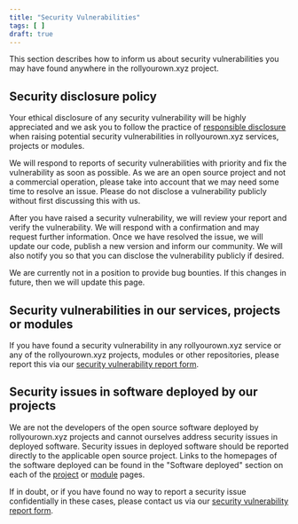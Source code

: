 ```yaml
---
title: "Security Vulnerabilities"
tags: [ ]
draft: true
---
```


This section describes how to inform us about security vulnerabilities you may have found anywhere in the rollyourown.xyz project.

<!--more-->

## Security disclosure policy

Your ethical disclosure of any security vulnerability will be highly appreciated and we ask you to follow the practice of [responsible disclosure](https://en.wikipedia.org/wiki/Responsible_disclosure) when raising potential security vulnerabilities in rollyourown.xyz services, projects or modules.

We will respond to reports of security vulnerabilities with priority and fix the vulnerability as soon as possible. As we are an open source project and not a commercial operation, please take into account that we may need some time to resolve an issue. Please do not disclose a vulnerability publicly without first discussing this with us.

After you have raised a security vulnerability, we will review your report and verify the vulnerability. We will respond with a confirmation and may request further information. Once we have resolved the issue, we will update our code, publish a new version and inform our community. We will also notify you so that you can disclose the vulnerability publicly if desired.

We are currently not in a position to provide bug bounties. If this changes in future, then we will update this page.

## Security vulnerabilities in our services, projects or modules

If you have found a security vulnerability in any rollyourown.xyz service or any of the rollyourown.xyz projects, modules or other repositories, please report this via our [security vulnerability report form](https://forms.rollyourown.xyz/security-vulnerability).

## Security issues in software deployed by our projects

We are not the developers of the open source software deployed by rollyourown.xyz projects and cannot ourselves address security issues in deployed software. Security issues in deployed software should be reported directly to the applicable open source project. Links to the homepages of the software deployed can be found in the "Software deployed" section on each of the [project](/rollyourown/projects/) or [module](/rollyourown/project_modules/) pages.

If in doubt, or if you have found no way to report a security issue confidentially in these cases, please contact us via our [security vulnerability report form](https://forms.rollyourown.xyz/security-vulnerability).
